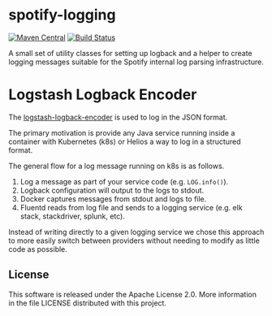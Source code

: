 # spotify-logging

[![Maven Central](https://maven-badges.herokuapp.com/maven-central/com.spotify/logging/badge.svg)](https://maven-badges.herokuapp.com/maven-central/com.spotify/logging) [![Build Status](https://img.shields.io/circleci/project/github/spotify/logging-java)](https://circleci.com/gh/spotify/logging-java)

A small set of utility classes for setting up logback and a helper to
create logging messages suitable for the Spotify internal log parsing
infrastructure.

# Logstash Logback Encoder

The [logstash-logback-encoder](https://github.com/logstash/logstash-logback-encoder) is used to log
in the JSON format.

The primary motivation is provide any Java service running inside a container with Kubernetes (k8s) or Helios a way
to log in a structured format.

The general flow for a log message running on k8s is as follows.

1. Log a message as part of your service code (e.g. `LOG.info()`).
1. Logback configuration will output to the logs to stdout.
1. Docker captures messages from stdout and logs to file.
1. Fluentd reads from log file and sends to a logging service (e.g. elk stack, stackdriver, splunk, etc).

Instead of writing directly to a given logging service we chose this approach to more easily switch between
providers without needing to modify as little code as possible.

## License

This software is released under the Apache License 2.0. More information
in the file LICENSE distributed with this project.
